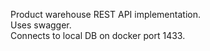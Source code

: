 Product warehouse REST API implementation.  
Uses swagger.  
Connects to local DB on docker port 1433.  
